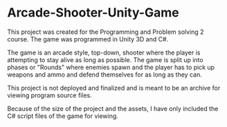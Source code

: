# Arcade-Shooter-Unity-Game
This project was created for the Programming and Problem solving 2 course. The game was programmed in Unity 3D and C#. 

The game is an arcade style, top-down, shooter where the player is attempting to stay alive as long as possible. The game is split up into phases or "Rounds" where enemies spawn and the player has to pick up weapons and ammo and defend themselves for as long as they can. 

This project is not deployed and finalized and is meant to be an archive for viewing program source files. 

Because of the size of the project and the assets, I have only included the C# script files of the game for viewing. 
